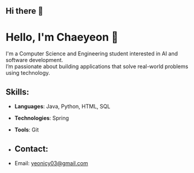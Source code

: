 ## Hi there 👋

<!--
**yeonicy/yeonicy** is a ✨ _special_ ✨ repository because its `README.md` (this file) appears on your GitHub profile.

Here are some ideas to get you started:

- 🔭 I’m currently working on ...
- 🌱 I’m currently learning ...
- 👯 I’m looking to collaborate on ...
- 🤔 I’m looking for help with ...
- 💬 Ask me about ...
- 📫 How to reach me: ...
- 😄 Pronouns: ...
- ⚡ Fun fact: ...
-->


# Hello, I'm Chaeyeon 👋

I'm a Computer Science and Engineering student interested in AI and software development.  
I’m passionate about building applications that solve real-world problems using technology.

## Skills:
- **Languages**: Java, Python, HTML, SQL
- **Technologies**: Spring
- **Tools**: Git

- ## Contact:
- Email: yeonicy03@gmail.com

